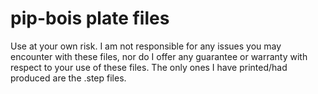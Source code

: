 # pip-bois plate files

Use at your own risk. I am not responsible for any issues you may encounter with these files, nor do I offer any guarantee or warranty with respect to your use of these files. The only ones I have printed/had produced are the .step files. 